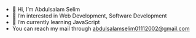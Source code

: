 - 👋 Hi, I’m Abdulsalam Selim
- 👀 I’m interested in Web Development, Software Development
- 🌱 I’m currently learning JavaScript
- You can reach my mail through abdulsalamselim01112002@gmail.com

<!---
Abdulsalam-Selim/Abdulsalam-Selim is a ✨ special ✨ repository because its `README.md` (this file) appears on your GitHub profile.
You can click the Preview link to take a look at your changes.
--->
